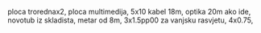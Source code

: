 ploca trorednax2, 
ploca multimedija, 
5x10 kabel 18m, 
optika 20m ako ide,
novotub iz skladista, 
metar od 8m, 
3x1.5pp00 za vanjsku rasvjetu, 
4x0.75, 

